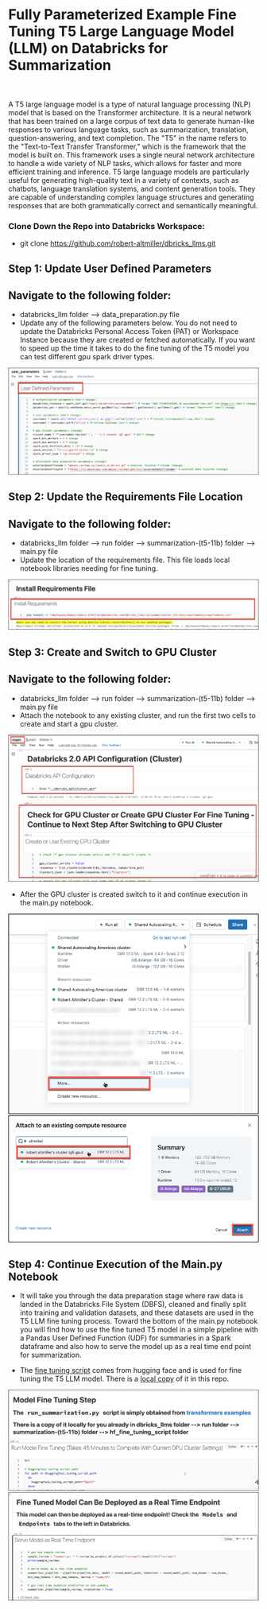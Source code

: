 # Fully Parameterized Example Fine Tuning T5 Large Language Model (LLM) on Databricks for Summarization<br><br>

A T5 large language model is a type of natural language processing (NLP) model that is based on the Transformer architecture. It is a neural network that has been trained on a large corpus of text data to generate human-like responses to various language tasks, such as summarization, translation, question-answering, and text completion.  The "T5" in the name refers to the "Text-to-Text Transfer Transformer," which is the framework that the model is built on. This framework uses a single neural network architecture to handle a wide variety of NLP tasks, which allows for faster and more efficient training and inference.  T5 large language models are particularly useful for generating high-quality text in a variety of contexts, such as chatbots, language translation systems, and content generation tools. They are capable of understanding complex language structures and generating responses that are both grammatically correct and semantically meaningful.

### Clone Down the Repo into Databricks Workspace: <br>

- git clone https://github.com/robert-altmiller/dbricks_llms.git

## Step 1: Update User Defined Parameters
## Navigate to the following folder: <br>

- databricks_llm folder --> data_preparation.py file <br>
- Update any of the following parameters below.  You do not need to update the Databricks Personal Access Token (PAT) or Workspace Instance because they are created or fetched automatically.  If you want to speed up the time it takes to do the fine tuning of the T5 model you can test different gpu spark driver types.<br>

![user_parameters.png](/readme_images/user_parameters.png)

## Step 2: Update the Requirements File Location
## Navigate to the following folder: <br>

- databricks_llm folder --> run folder --> summarization-(t5-11b) folder --> main.py file <br>
- Update the location of the requirements file.  This file loads local notebook libraries needing for fine tuning.<br>

![update_requirements_path.png](/readme_images/update_requirements_path.png)


## Step 3: Create and Switch to GPU Cluster
## Navigate to the following folder: <br>

- databricks_llm folder --> run folder --> summarization-(t5-11b) folder --> main.py file <br>
- Attach the notebook to any existing cluster, and run the first two cells to create and start a gpu cluster. <br>

![switch_cluster0.png](/readme_images/switch_cluster0.png)

- After the GPU cluster is created switch to it and continue execution in the main.py notebook. <br>

![switch_cluster1.png](/readme_images/switch_cluster1.png)
![switch_cluster2.png](/readme_images/switch_cluster2.png)

## Step 4: Continue Execution of the Main.py Notebook

- It will take you through the data preparation stage where raw data is landed in the Databricks File System (DBFS), cleaned and finally split into training and validation datasets, and these datasets are used in the T5 LLM fine tuning process.  Toward the bottom of the main.py notebook you will find how to use the fine tuned T5 model in a simple pipeline with a Pandas User Defined Function (UDF) for summaries in a Spark dataframe and also how to serve the model up as a real time end point for summarization.<br>

- The [fine tuning script](https://github.com/huggingface/transformers/blob/main/examples/pytorch/summarization/run_summarization.py) comes from hugging face and is used for fine tuning the T5 LLM model.  There is a [local copy](/run/summarization-(t5-11b)/hf_fine_tuning_script/run_summarization.py) of it in this repo.

![model_fine_tuning.png](/readme_images/model_fine_tuning.png)
![model_rt_endpoint.png](/readme_images/model_rt_endpoint.png)
